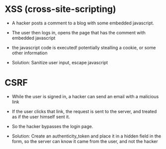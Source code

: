 # XSS (cross-site-scripting)

- A hacker posts a comment to a blog with some embedded javascript.
- The user then logs in, opens the page that has the comment with embedded javascript
- the javascript code is executed! potentially stealling a cookie, or some other information 

- Solution: Sanitize user input, escape javascript


# CSRF

- While the user is signed in, a hacker can send an email with a malicious link
- If the user clicks that link, the request is sent to the server, and treated as if the user himself sent it.
- So the hacker bypasses the login page.

- Solution: Create an authenticity_token and place it in a hidden field in the form, so the server can know it came from the user, and not the hacker
